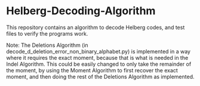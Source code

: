 # Helberg-Decoding-Algorithm

This repository contains an algorithm to decode Helberg codes, and test files to verify the programs work.

Note: The Deletions Algorithm (in decode_d_deletion_error_non_binary_alphabet.py) is implemented in a way where
it requires the exact moment, because that is what is needed in the Indel Algorithm. This could be easily changed 
to only take the remainder of the moment, by using the Moment Algorithm to first recover the exact moment, and then 
doing the rest of the Deletions Algorithm as implemented.